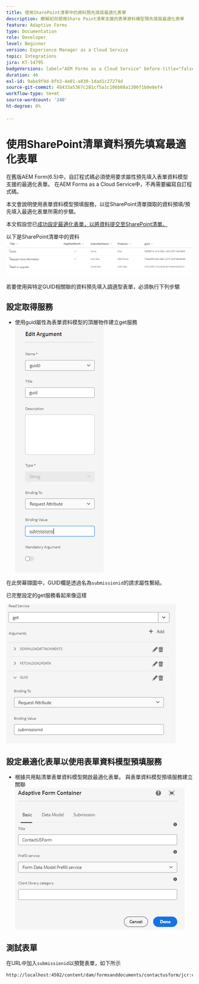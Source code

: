 ```yaml
---
title: 使用SharePoint清單中的資料預先填寫最適化表單
description: 瞭解如何使用Share Point清單支援的表單資料模型預先填寫最適化表單
feature: Adaptive Forms
type: Documentation
role: Developer
level: Beginner
version: Experience Manager as a Cloud Service
topic: Integrations
jira: KT-14795
badgeVersions: label="AEM Forms as a Cloud Service" before-title="false"
duration: 46
exl-id: 9abe9f9d-8fb3-4e01-a830-1dad1c27274d
source-git-commit: 48433a5367c281cf5a1c106b08a1306f1b0e8ef4
workflow-type: tm+mt
source-wordcount: '240'
ht-degree: 0%

---
```


# 使用SharePoint清單資料預先填寫最適化表單

在舊版AEM Form(6.5)中，自訂程式碼必須使用要求屬性預先填入表單資料模型支援的最適化表單。 在AEM Forms as a Cloud Service中，不再需要編寫自訂程式碼。

本文會說明使用表單資料模型預填服務，以從SharePoint清單擷取的資料預填/預先填入最適化表單所需的步驟。

本文假設您已[成功設定最適化表單，以將資料提交至SharePoint清單。](https://experienceleague.adobe.com/docs/experience-manager-cloud-service/content/forms/adaptive-forms-authoring/authoring-adaptive-forms-core-components/create-an-adaptive-form-on-forms-cs/configure-submit-actions-core-components.html?lang=en#connect-af-sharepoint-list)

以下是SharePoint清單中的資料
![sharepoint-list](assets/list-data.png)

若要使用與特定GUID相關聯的資料預先填入調適型表單，必須執行下列步驟

## 設定取得服務

* 使用guid屬性為表單資料模型的頂層物件建立get服務
  ![取得服務](assets/mapping-request-attribute.png)

在此熒幕擷圖中，GUID欄是透過名為`submissionid`的請求屬性繫結。

已完整設定的get服務看起來像這樣

![取得服務](assets/fdm-request-attribute.png)

## 設定最適化表單以使用表單資料模型預填服務

* 根據共用點清單表單資料模型開啟最適化表單。 與表單資料模型預填服務建立關聯
  ![表單預填服務](assets/form-prefill-service.png)

## 測試表單

在URL中加入`submissionid`以預覽表單，如下所示

```html
http://localhost:4502/content/dam/formsanddocuments/contactusform/jcr:content?wcmmode=disabled&submissionid=57e12249-751a-4a38-a81f-0a4422b24412
```
